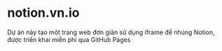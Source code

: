 # notion.vn.io
Dự án này tạo một trang web đơn giản sử dụng iframe để nhúng Notion, được triển khai miễn phí qua GitHub Pages
